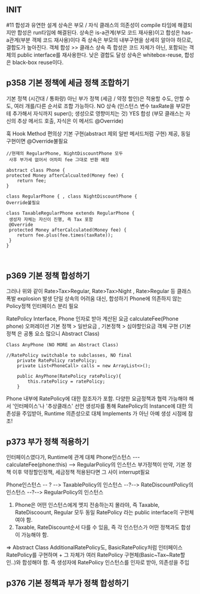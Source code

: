 ## INIT
#11 합성과 유연한 설계 
상속은 부모 / 자식 클래스의 의존성이 compile 타임에 해결되지만 
합성은 run타임에 해결된다. 상속은 is-a관계(부모 코드 재사용)이고 합성은 has-a관계(부분 객체 코드 재사용)이다
즉 상속은 부모의 내부구현을 상세히 알아야 하므로, 결합도가 높아진다. 객체 합성 >> 클래스 상속 
즉 합성은 코드 자체가 아닌, 포함되는 객체의 public interface를 재사용한다. 낮은 결합도 달성 
상속은 whitebox-reuse, 합성은 black-box reuse이다. 

## p358 기본 정책에 세금 정책 조합하기
기본 정책 (시간대 / 통화량) 아닌 부가 정책 (세금 / 약정 할인)은 적용할 수도, 안할 수도, 여러 개를/다른 순서로 조합 가능하다.
NO 상속 (인스턴스 변수 taxRate을 부모한테 추가해서 자식까지 super(); 생성으로 영향미치는 것)
YES 합성 (부모 클래스는 자신의 추상 메서드 호출, 자식은 이 메서드 @Override) 

훅  Hook Method 편의상 기본 구현(abstract 제외 일반 메서드처럼 구현) 제공, 동일 구현이면 @Override불필요
``` 
//현재의 RegularPhone, NightDiscountPhone 모두 
 사후 부가세 없어서 어차피 fee 그대로 반환 예정 

abstract class Phone {
protected Money afterCalcualted(Money fee) {
    return fee;
}

class RegularPhone { , class NightDiscountPhone { 
Override불필요 

class TaxableRegularPhone extends RegularPhone { 
 생성자 자체는 자신이 진행, 즉 Tax 포함 
 @Override 
 protected Money afterCalculated(Money fee) {
    return fee.plus(fee.times(taxRate));
 }
}



```
## p369 기본 정책 합성하기 
그러나 위와 같이 Rate>Tax>Regular, Rate>Tax>Night , Rate>Regular 등 클래스폭발 explosion 발생
단일 상속의 어려움 대신, 합성하기 Phone에 의존하지 않는 Policy정책 인터페이스 분리 필요 

RatePolicy Interface, Phone 인자로 받아 계산된 요금 calculateFee(Phone phone) 오퍼레이션
기본 정책 > 일반요금 , 기본정책 > 심야할인요금 객체 구현 (기본정책 은 공통 요소 많으니 Abstract Class)

```
Class AnyPhone (NO MORE an Abstract Class)

//RatePolicy switchable to subclasses, NO final
    private RatePolicy ratePolicy;
    private List<PhoneCall> calls = new ArrayList<>();

    public AnyPhone(RatePolicy ratePolicy){
        this.ratePolicy = ratePolicy;
    }
```
Phone 내부에 RatePolicy에 대한 참조자가 포함. 다양한 요금정책과 협력 가능해야 해서 '인터페이스'나 '추상클래스' 선언
생성자를 통해 RatePolicy의 Instance에 대한 의존성을 주입받아, Runtime 의존성으로 대체 
Implements 가 아닌 아예 생성 시점에 참조! 

## p373 부가 정책 적용하기
인터페이스였다가, Runtime에 관계 대체
  Phone인스턴스  --- calculateFee(phone:this) --> RegularPolicy의 인스턴스
부가정책이 만약, 기본 정책 이후 약정할인정책, 세금정책 적용된다면 그 사이 interrupt필요

  Phone인스턴스 -- ? --> TaxablePolicy의 인스턴스 --?--> RateDiscountPolicy의 인스턴스 
    --?--> RegularPolicy의 인스턴스

1) Phone은 어떤 인스턴스에게 멧지 전송하는지 몰라야, 즉 Taxable, RateDiscoount, Regular 
   모두 동일 RatePolicy 라는 public interface의 구현체여야 함.
2) Taxable, RateDiscount순서 다를 수 있음, 즉 각 인스턴스가 어떤 정책과도 합성이 가능해야 함. 

=> Abstract Class AdditionalRatePolicy도, BasicRatePolicy처럼
인터페이스 RatePolicy를 구현하며 + 그 자체가 여러 RatePolicy 구현체(Basic~Tax~Rate할인..)와 합성해야 함.
즉 생성자에 RatePolicy 인스턴스를 인자로 받아, 의존성을 주입 

## p376 기본 정책과 부가 정책 합성하기